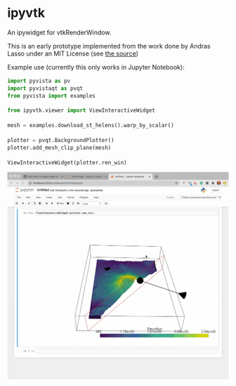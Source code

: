 # ipyvtk

An ipywidget for vtkRenderWindow.

This is an early prototype implemented from the work done by Andras Lasso under
an MIT License (see [the source](https://github.com/Slicer/SlicerJupyter/blob/master/JupyterNotebooks/JupyterNotebooksLib/interactive_view_widget.py))


Example use (currently this only works in Jupyter Notebook):

```py
import pyvista as pv
import pyvistaqt as pvqt
from pyvista import examples

from ipyvtk.viewer import ViewInteractiveWidget

mesh = examples.download_st_helens().warp_by_scalar()

plotter = pvqt.BackgroundPlotter()
plotter.add_mesh_clip_plane(mesh)

ViewInteractiveWidget(plotter.ren_win)
```


![demo](demo.gif)
